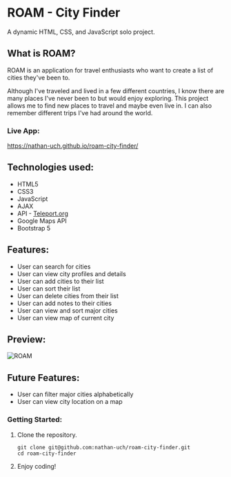 # ROAM - City Finder

A dynamic HTML, CSS, and JavaScript solo project.

## What is ROAM?
ROAM is an application for travel enthusiasts who want to create a list of cities they've been to.

Although I've traveled and lived in a few different countries, I know there are many places I've never been to but would enjoy exploring. This project allows me to find new places to travel and maybe even live in. I can also remember different trips I've had around the world.

### Live App:
https://nathan-uch.github.io/roam-city-finder/

## Technologies used:
* HTML5
* CSS3
* JavaScript
* AJAX
* API - [Teleport.org](https://developers.teleport.org/)
* Google Maps API
* Bootstrap 5

## Features:
* User can search for cities
* User can view city profiles and details
* User can add cities to their list
* User can sort their list
* User can delete cities from their list
* User can add notes to their cities
* User can view and sort major cities
* User can view map of current city

## Preview:
![ROAM](assets/preview.gif)

## Future Features:
* User can filter major cities alphabetically
* User can view city location on a map

### Getting Started:
1. Clone the repository.
    ```shell
    git clone git@github.com:nathan-uch/roam-city-finder.git
    cd roam-city-finder
    ```
2. Enjoy coding!
